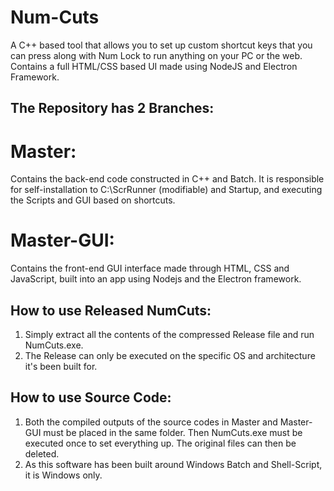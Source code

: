 # Num-Cuts
A C++ based tool that allows you to set up custom shortcut keys that you can press along with Num Lock to run anything on your PC or the web. Contains a full HTML/CSS based UI made using NodeJS and Electron Framework.

The Repository has 2 Branches:
--

# Master: 
Contains the back-end code constructed in C++ and Batch. It is responsible for self-installation to C:\\ScrRunner (modifiable) and Startup, and executing the Scripts and GUI based on shortcuts.

# Master-GUI:
Contains the front-end GUI interface made through HTML, CSS and JavaScript, built into an app using Nodejs and the Electron framework.

How to use Released NumCuts:
--
1. Simply extract all the contents of the compressed Release file and run NumCuts.exe.
2. The Release can only be executed on the specific OS and architecture it's been built for.

How to use Source Code:
--
1. Both the compiled outputs of the source codes in Master and Master-GUI must be placed in the same folder. Then NumCuts.exe must be executed once to set everything up. The original files can then be deleted.
2. As this software has been built around Windows Batch and Shell-Script, it is Windows only.
